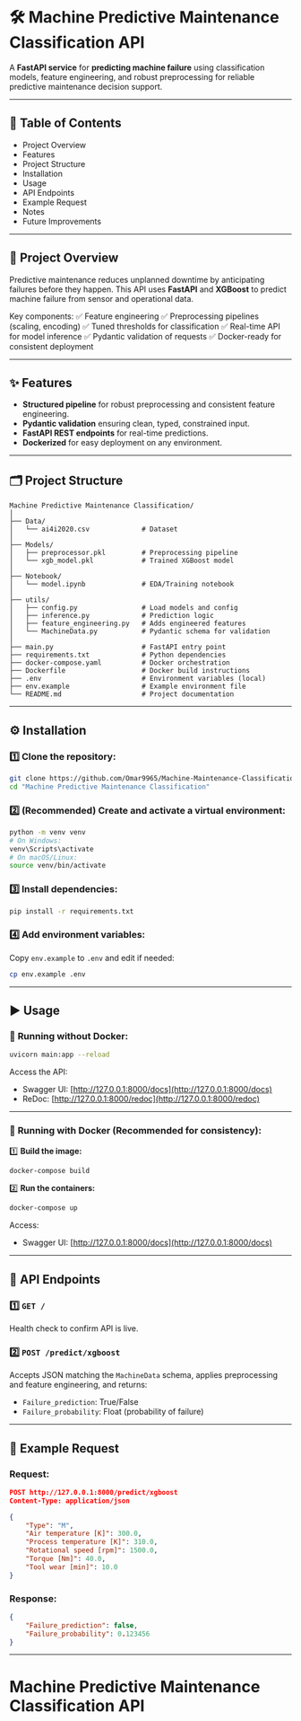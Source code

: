 # 🛠️ Machine Predictive Maintenance Classification API

A **FastAPI service** for **predicting machine failure** using classification models, feature engineering, and robust preprocessing for reliable predictive maintenance decision support.

---

## 📌 Table of Contents

* Project Overview
* Features
* Project Structure
* Installation
* Usage
* API Endpoints
* Example Request
* Notes
* Future Improvements

---

## 🚀 Project Overview

Predictive maintenance reduces unplanned downtime by anticipating failures before they happen. This API uses **FastAPI** and **XGBoost** to predict machine failure from sensor and operational data.

Key components:
✅ Feature engineering
✅ Preprocessing pipelines (scaling, encoding)
✅ Tuned thresholds for classification
✅ Real-time API for model inference
✅ Pydantic validation of requests
✅ Docker-ready for consistent deployment

---

## ✨ Features

* **Structured pipeline** for robust preprocessing and consistent feature engineering.
* **Pydantic validation** ensuring clean, typed, constrained input.
* **FastAPI REST endpoints** for real-time predictions.
* **Dockerized** for easy deployment on any environment.

---

## 🗂️ Project Structure

```
Machine Predictive Maintenance Classification/
│
├── Data/
│   └── ai4i2020.csv             # Dataset
│
├── Models/
│   ├── preprocessor.pkl         # Preprocessing pipeline
│   └── xgb_model.pkl            # Trained XGBoost model
│
├── Notebook/
│   └── model.ipynb              # EDA/Training notebook
│
├── utils/
│   ├── config.py                # Load models and config
│   ├── inference.py             # Prediction logic
│   ├── feature_engineering.py   # Adds engineered features
│   └── MachineData.py           # Pydantic schema for validation
│
├── main.py                      # FastAPI entry point
├── requirements.txt             # Python dependencies
├── docker-compose.yaml          # Docker orchestration
├── Dockerfile                   # Docker build instructions
├── .env                         # Environment variables (local)
├── env.example                  # Example environment file
└── README.md                    # Project documentation
```

---

## ⚙️ Installation

### 1️⃣ Clone the repository:

```bash
git clone https://github.com/Omar9965/Machine-Maintenance-Classification-API
cd "Machine Predictive Maintenance Classification"
```

### 2️⃣ (Recommended) Create and activate a virtual environment:

```bash
python -m venv venv
# On Windows:
venv\Scripts\activate
# On macOS/Linux:
source venv/bin/activate
```

### 3️⃣ Install dependencies:

```bash
pip install -r requirements.txt
```

### 4️⃣ Add environment variables:

Copy `env.example` to `.env` and edit if needed:

```bash
cp env.example .env
```

---

## ▶️ Usage

### 🚀 **Running without Docker:**

```bash
uvicorn main:app --reload
```

Access the API:

* Swagger UI: [http://127.0.0.1:8000/docs](http://127.0.0.1:8000/docs)
* ReDoc: [http://127.0.0.1:8000/redoc](http://127.0.0.1:8000/redoc)

---

### 🚀 **Running with Docker (Recommended for consistency):**

1️⃣ **Build the image:**

```bash
docker-compose build
```

2️⃣ **Run the containers:**

```bash
docker-compose up
```

Access:

* Swagger UI: [http://127.0.0.1:8000/docs](http://127.0.0.1:8000/docs)

---

## 📡 API Endpoints

### 1️⃣ `GET /`

Health check to confirm API is live.

### 2️⃣ `POST /predict/xgboost`

Accepts JSON matching the `MachineData` schema, applies preprocessing and feature engineering, and returns:

* `Failure_prediction`: True/False
* `Failure_probability`: Float (probability of failure)

---

## 📝 Example Request

### Request:

```json
POST http://127.0.0.1:8000/predict/xgboost
Content-Type: application/json

{
    "Type": "M",
    "Air temperature [K]": 300.0,
    "Process temperature [K]": 310.0,
    "Rotational speed [rpm]": 1500.0,
    "Torque [Nm]": 40.0,
    "Tool wear [min]": 10.0
}
```

### Response:

```json
{
    "Failure_prediction": false,
    "Failure_probability": 0.123456
}
```

---

# Machine Predictive Maintenance Classification API

